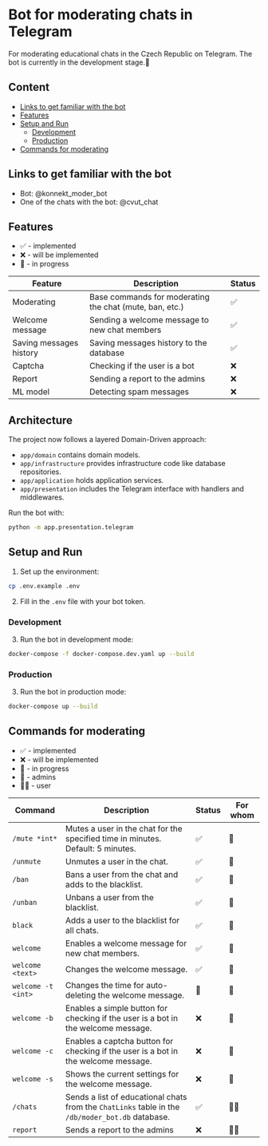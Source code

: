 # Bot for moderating chats in Telegram
For moderating educational chats in the Czech Republic on Telegram. The bot is currently in the development stage.🚧

## Content
- [Links to get familiar with the bot](#links-to-get-familiar-with-the-bot)
- [Features](#features)
- [Setup and Run](#setup-and-run)
  - [Development](#development)
  - [Production](#production)
- [Commands for moderating](#commands-for-moderating)


## Links to get familiar with the bot
- Bot: @konnekt_moder_bot
- One of the chats with the bot: @cvut_chat


## Features

* ✅ - implemented
* ❌ - will be implemented
* 🚧 - in progress

| Feature | Description | Status |
|---------|-------------|--------|
| Moderating | Base commands for moderating the chat (mute, ban, etc.) | ✅ |
| Welcome message | Sending a welcome message to new chat members | ✅ |
| Saving messages history | Saving messages history to the database | ✅ |
| Captcha | Checking if the user is a bot | ❌ |
| Report | Sending a report to the admins | ❌ |
| ML model | Detecting spam messages | ❌ |

## Architecture

The project now follows a layered Domain-Driven approach:

- `app/domain` contains domain models.
- `app/infrastructure` provides infrastructure code like database repositories.
- `app/application` holds application services.
- `app/presentation` includes the Telegram interface with handlers and middlewares.

Run the bot with:

```bash
python -m app.presentation.telegram
```


## Setup and Run
1) Set up the environment:
```bash
cp .env.example .env
```
2) Fill in the `.env` file with your bot token.

### Development
3) Run the bot in development mode:
```bash
docker-compose -f docker-compose.dev.yaml up --build
```

### Production
3) Run the bot in production mode:
```bash
docker-compose up --build
```


## Commands for moderating

* ✅ - implemented
* ❌ - will be implemented
* 🚧 - in progress
* 👮 - admins
* 🧑‍🎓 - user 

| Command | Description | Status | For whom |
|---------|-------------|--------|----------|
| `/mute *int*` | Mutes a user in the chat for the specified time in minutes. Default: 5 minutes. | ✅ | 👮 |
| `/unmute` | Unmutes a user in the chat. | ✅ | 👮 |
| `/ban` | Bans a user from the chat and adds to the blacklist. | ✅ | 👮 |
| `/unban` | Unbans a user from the blacklist. | ✅ | 👮 |
| `black` | Adds a user to the blacklist for all chats. | ✅ | 👮 |
| `welcome` | Enables a welcome message for new chat members. | ✅ | 👮 |
| `welcome <text>` | Changes the welcome message. | ✅ | 👮 |
| `welcome -t <int>` | Changes the time for auto-deleting the welcome message. | 🚧 | 👮 |
| `welcome -b` | Enables a simple button for checking if the user is a bot in the welcome message. | ❌ | 👮 |
| `welcome -c` | Enables a captcha button for checking if the user is a bot in the welcome message. | ❌ | 👮 |
| `welcome -s` | Shows the current settings for the welcome message. | ❌ | 👮 |
| `/chats` | Sends a list of educational chats from the `ChatLinks` table in the `/db/moder_bot.db` database. | ✅ | 🧑‍🎓 |
| `report` | Sends a report to the admins | ❌ | 🧑‍🎓 |
